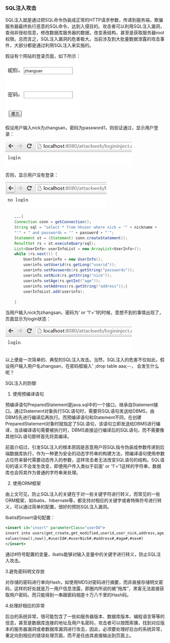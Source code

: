 ### SQL注入攻击

SQL注入就是通过把SQL命令伪装成正常的HTTP请求参数，传递到服务端，欺骗服务器最终执行恶意的SQL命令，达到入侵目的。攻击者可以利用SQL注入漏洞，查询非授权信息，修改数据库服务器的数据，改变表结构，甚至是获取服务器root权限。总而言之，SQL注入漏洞的危害极大。当前涉及到大批量数据泄露的攻击事件，大部分都是通过利用SQL注入来实施的。

假设有个网站的登录页面，如下所示：

![](assets/6ce8185442ba89705c8551f28fb0e3ee.jpg)

假设用户输入nick为zhangsan，密码为password1，则验证通过，显示用户登录：

![](assets/449fc8c77f221ca05762c203d7f303f1.jpg)

否则，显示用户没有登录：

![](assets/c9d3b1304e6f75827d89dacd79dffec6.jpg)

```java
	...{
	Connection conn = getConnection();
	String sql = "select * from hhuser where nick = '" + nickname +
	"'" + " and passwords = '" + password + "'";
	Statement st = (Statement) conn.createStatement();
	ResultSet rs = st.executeQuery(sql);
	List<UserInfo> userInfoList = new ArrayList<UserInfo>();
	while (rs.next()) {
		UserInfo userinfo = new UserInfo();
		userinfo.setUserid(rs.getLong("userid"));
		userinfo.setPasswords(rs.getString("passwords"));
		userinfo.setNick(rs.getString("nick"));
		userinfo.setAge(rs.getInt("age"));
		userinfo.setAddress(rs.getString("address"));}
		userInfoList.add(userinfo);

	}
```
当用户输入nick为zhangsan，密码为' or
'1'='1的时候，意想不到的事情出现了，页面显示为login状态：

![](assets/449fc8c77f221ca05762c203d7f303f1.jpg)

以上便是一次简单的、典型的SQL注入攻击。当然，SQL注入的危害不仅如此，假设用户输入用户名zhangsan，在密码框输入'
;drop table aaa;--， 会发生什么呢？

SQL注入的防御

1. 使用预编译语句

预编译语句PreparedStatement是java.sql中的一个接口，继承自Statement接口。通过Statement对象执行SQL语句时，需要将SQL语句发送给DBMS，由DBMS先进行编译后再执行。而预编译语句和Statement不同，在创建PreparedStatement对象时就指定了SQL语句，该语句立即发送给DBMS进行编译，当该编译语句需要被执行时，DBMS直接运行编译后的SQL语句，而不需要像其他SQL语句那样首先将其编译。

前面介绍过，引发SQL注入的根本原因是恶意用户将SQL指令伪装成参数传递到后端数据库执行，作为一种更为安全的动态字符串的构建方法，预编译语句使用参数占位符来替代需要动态传入的参数，这样攻击者无法改变SQL语句的结构，SQL语句的语义不会发生改变，即便用户传入类似于前面'
or '1'='1这样的字符串，数据库也会将其作为普通的字符串来处理。

2. 使用ORM框架

由上文可见，防止SQL注入的关键在于对一些关键字符进行转义，而常见的一些ORM框架，如ibatis、hibernate等，都支持对相应的关键字或者特殊符号进行转义，可以通过简单的配置，很好的预防SQL注入漏洞。

Ibatis的insert语句配置：

```xml
<insert id="insert" parameterClass="userDO">
insert into users(gmt_create,gmt_modified,userid,user_nick,address,age,sex)
values(now(),now(),#userId#,#userNick#,#address#,#age#,#sex#)
</insert>
```

通过#符号配置的变量，ibatis能够对输入变量中的关键字进行转义，防止SQL注入攻击。

3.避免密码明文存放

对存储的密码进行单向Hash，如使用MD5对密码进行摘要，而非直接存储明文密码，这样的好处就是万一用户信息泄露，即圈内所说的被“拖库”，黑客无法直接获取用户密码，而只能得到一串跟密码相差十万八千里的Hash码。

4.处理好相应的异常

后台的系统异常，很可能包含了一些如服务器版本、数据库版本、编程语言等等的信息，甚至是数据库连接的地址及用户名密码，攻击者可以按图索骥，找到对应版本的服务器漏洞或者数据库漏洞进行攻击，因此，必须要处理好后台的系统异常，重定向到相应的错误处理页面，而不是任由其直接输出到页面上。